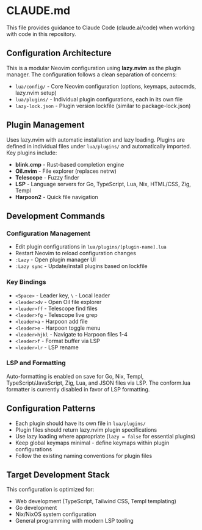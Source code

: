 # CLAUDE.md

This file provides guidance to Claude Code (claude.ai/code) when working with code in this repository.

## Configuration Architecture

This is a modular Neovim configuration using **lazy.nvim** as the plugin manager. The configuration follows a clean separation of concerns:

- `lua/config/` - Core Neovim configuration (options, keymaps, autocmds, lazy.nvim setup)
- `lua/plugins/` - Individual plugin configurations, each in its own file
- `lazy-lock.json` - Plugin version lockfile (similar to package-lock.json)

## Plugin Management

Uses lazy.nvim with automatic installation and lazy loading. Plugins are defined in individual files under `lua/plugins/` and automatically imported. Key plugins include:

- **blink.cmp** - Rust-based completion engine
- **Oil.nvim** - File explorer (replaces netrw)
- **Telescope** - Fuzzy finder
- **LSP** - Language servers for Go, TypeScript, Lua, Nix, HTML/CSS, Zig, Templ
- **Harpoon2** - Quick file navigation

## Development Commands

### Configuration Management
- Edit plugin configurations in `lua/plugins/[plugin-name].lua`
- Restart Neovim to reload configuration changes
- `:Lazy` - Open plugin manager UI
- `:Lazy sync` - Update/install plugins based on lockfile

### Key Bindings
- `<Space>` - Leader key, `\` - Local leader
- `<leader>dv` - Open Oil file explorer
- `<leader>ff` - Telescope find files
- `<leader>fg` - Telescope live grep
- `<leader>a` - Harpoon add file
- `<leader>e` - Harpoon toggle menu
- `<leader>hjkl` - Navigate to Harpoon files 1-4
- `<leader>f` - Format buffer via LSP
- `<leader>lr` - LSP rename

### LSP and Formatting
Auto-formatting is enabled on save for Go, Nix, Templ, TypeScript/JavaScript, Zig, Lua, and JSON files via LSP. The conform.lua formatter is currently disabled in favor of LSP formatting.

## Configuration Patterns

- Each plugin should have its own file in `lua/plugins/`
- Plugin files should return lazy.nvim plugin specifications
- Use lazy loading where appropriate (`lazy = false` for essential plugins)
- Keep global keymaps minimal - define keymaps within plugin configurations
- Follow the existing naming conventions for plugin files

## Target Development Stack

This configuration is optimized for:
- Web development (TypeScript, Tailwind CSS, Templ templating)
- Go development
- Nix/NixOS system configuration
- General programming with modern LSP tooling